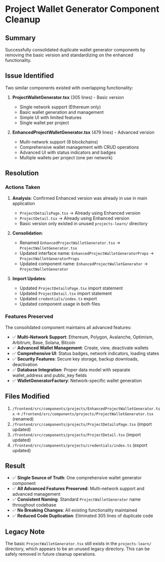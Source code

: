 # Project Wallet Generator Component Cleanup

## Summary

Successfully consolidated duplicate wallet generator components by removing the basic version and standardizing on the enhanced functionality.

## Issue Identified

Two similar components existed with overlapping functionality:

1. **ProjectWalletGenerator.tsx** (305 lines) - Basic version
   - Single network support (Ethereum only)
   - Basic wallet generation and management
   - Simple UI with limited features
   - Single wallet per project

2. **EnhancedProjectWalletGenerator.tsx** (479 lines) - Advanced version
   - Multi-network support (8 blockchains)
   - Comprehensive wallet management with CRUD operations
   - Advanced UI with status indicators and badges
   - Multiple wallets per project (one per network)

## Resolution

### Actions Taken

1. **Analysis**: Confirmed Enhanced version was already in use in main application
   - `ProjectDetailsPage.tsx` → Already using Enhanced version
   - `ProjectDetail.tsx` → Already using Enhanced version
   - Basic version only existed in unused `projects-learn/` directory

2. **Consolidation**:
   - Renamed `EnhancedProjectWalletGenerator.tsx` → `ProjectWalletGenerator.tsx`
   - Updated interface name: `EnhancedProjectWalletGeneratorProps` → `ProjectWalletGeneratorProps`
   - Updated component name: `EnhancedProjectWalletGenerator` → `ProjectWalletGenerator`

3. **Import Updates**:
   - Updated `ProjectDetailsPage.tsx` import statement
   - Updated `ProjectDetail.tsx` import statement
   - Updated `credentials/index.ts` export
   - Updated component usage in both files

### Features Preserved

The consolidated component maintains all advanced features:

- ✅ **Multi-Network Support**: Ethereum, Polygon, Avalanche, Optimism, Arbitrum, Base, Solana, Bitcoin
- ✅ **Advanced Wallet Management**: Create, view, deactivate wallets
- ✅ **Comprehensive UI**: Status badges, network indicators, loading states
- ✅ **Security Features**: Secure key storage, backup downloads, deactivation
- ✅ **Database Integration**: Proper data model with separate wallet_address and public_key fields
- ✅ **WalletGeneratorFactory**: Network-specific wallet generation

## Files Modified

1. `/frontend/src/components/projects/EnhancedProjectWalletGenerator.tsx` → `/frontend/src/components/projects/ProjectWalletGenerator.tsx` (renamed)
2. `/frontend/src/components/projects/ProjectDetailsPage.tsx` (import updated)
3. `/frontend/src/components/projects/ProjectDetail.tsx` (import updated)
4. `/frontend/src/components/projects/credentials/index.ts` (export updated)

## Result

- ✅ **Single Source of Truth**: One comprehensive wallet generator component
- ✅ **All Advanced Features Preserved**: Multi-network support and advanced management
- ✅ **Consistent Naming**: Standard `ProjectWalletGenerator` name throughout codebase
- ✅ **No Breaking Changes**: All existing functionality maintained
- ✅ **Reduced Code Duplication**: Eliminated 305 lines of duplicate code

## Legacy Note

The basic `ProjectWalletGenerator.tsx` still exists in the `projects-learn/` directory, which appears to be an unused legacy directory. This can be safely removed in future cleanup operations.
